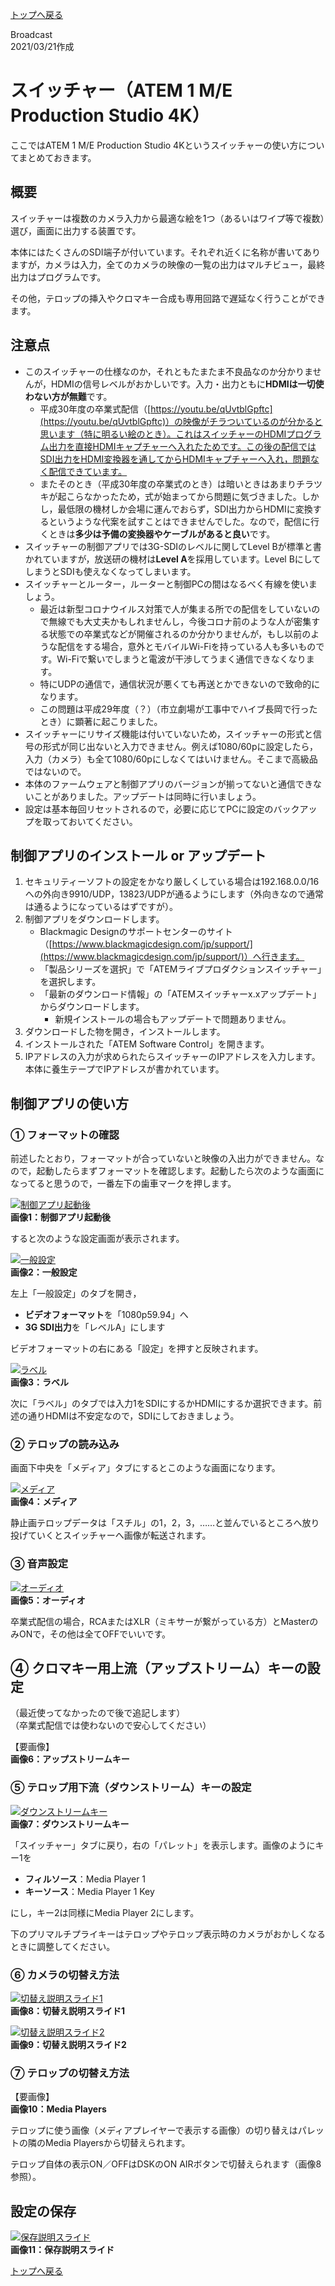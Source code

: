 [トップへ戻る](../README.md)

Broadcast  
2021/03/21作成

# スイッチャー（ATEM 1 M/E Production Studio 4K）

ここではATEM 1 M/E Production Studio 4Kというスイッチャーの使い方についてまとめておきます。


## 概要

スイッチャーは複数のカメラ入力から最適な絵を1つ（あるいはワイプ等で複数）選び，画面に出力する装置です。

本体にはたくさんのSDI端子が付いています。それぞれ近くに名称が書いてありますが，カメラは入力，全てのカメラの映像の一覧の出力はマルチビュー，最終出力はプログラムです。

その他，テロップの挿入やクロマキー合成も専用回路で遅延なく行うことができます。


## 注意点

- このスイッチャーの仕様なのか，それともたまたま不良品なのか分かりませんが，HDMIの信号レベルがおかしいです。入力・出力ともに**HDMIは一切使わない方が無難**です。
	- 平成30年度の卒業式配信（[https://youtu.be/qUvtblGpftc](https://youtu.be/qUvtblGpftc)）の映像がチラついているのが分かると思います（特に明るい絵のとき）。これはスイッチャーのHDMIプログラム出力を直接HDMIキャプチャーへ入れたためです。この後の配信ではSDI出力をHDMI変換器を通してからHDMIキャプチャーへ入れ，問題なく配信できています。
	- またそのとき（平成30年度の卒業式のとき）は暗いときはあまりチラツキが起こらなかったため，式が始まってから問題に気づきました。しかし，最低限の機材しか会場に運んでおらず，SDI出力からHDMIに変換するというような代案を試すことはできませんでした。なので，配信に行くときは**多少は予備の変換器やケーブルがあると良い**です。
- スイッチャーの制御アプリでは3G-SDIのレベルに関してLevel Bが標準と書かれていますが，放送研の機材は**Level A**を採用しています。Level BにしてしまうとSDIも使えなくなってしまいます。
- スイッチャーとルーター，ルーターと制御PCの間はなるべく有線を使いましょう。
	- 最近は新型コロナウイルス対策で人が集まる所での配信をしていないので無線でも大丈夫かもしれませんし，今後コロナ前のような人が密集する状態での卒業式などが開催されるのか分かりませんが，もし以前のような配信をする場合，意外とモバイルWi-Fiを持っている人も多いものです。Wi-Fiで繋いでしまうと電波が干渉してうまく通信できなくなります。
	- 特にUDPの通信で，通信状況が悪くても再送とかできないので致命的になります。
	- この問題は平成29年度（？）（市立劇場が工事中でハイブ長岡で行ったとき）に顕著に起こりました。
- スイッチャーにリサイズ機能は付いていないため，スイッチャーの形式と信号の形式が同じ出ないと入力できません。例えば1080/60pに設定したら，入力（カメラ）も全て1080/60pにしなくてはいけません。そこまで高級品ではないので。
- 本体のファームウェアと制御アプリのバージョンが揃ってないと通信できないことがありました。アップデートは同時に行いましょう。
- 設定は基本毎回リセットされるので，必要に応じてPCに設定のバックアップを取っておいてください。


## 制御アプリのインストール or アップデート

1. セキュリティーソフトの設定をかなり厳しくしている場合は192.168.0.0/16への外向き9910/UDP，13823/UDPが通るようにします（外向きなので通常は通るようになっているはずですが）。
1. 制御アプリをダウンロードします。
	- Blackmagic Designのサポートセンターのサイト（[https://www.blackmagicdesign.com/jp/support/](https://www.blackmagicdesign.com/jp/support/)）へ行きます。
	- 「製品シリーズを選択」で「ATEMライブプロダクションスイッチャー」を選択します。
	- 「最新のダウンロード情報」の「ATEMスイッチャーx.xアップデート」からダウンロードします。
		- 新規インストールの場合もアップデートで問題ありません。
1. ダウンロードした物を開き，インストールします。
1. インストールされた「ATEM Software Control」を開きます。
1. IPアドレスの入力が求められたらスイッチャーのIPアドレスを入力します。本体に養生テープでIPアドレスが書かれています。


## 制御アプリの使い方

### ① フォーマットの確認

前述したとおり，フォーマットが合っていないと映像の入出力ができません。なので，起動したらまずフォーマットを確認します。起動したら次のような画面になってると思うので，一番左下の歯車マークを押します。

[![](./image/ATEM01.webp "制御アプリ起動後")](./image/ATEM01.webp)  
**画像1：制御アプリ起動後**

すると次のような設定画面が表示されます。

[![](./image/ATEM02.webp "一般設定")](./image/ATEM02.webp)  
**画像2：一般設定**

左上「一般設定」のタブを開き，

- **ビデオフォーマット**を「1080p59.94」へ
- **3G SDI出力**を「レベルA」にします

ビデオフォーマットの右にある「設定」を押すと反映されます。

[![](./image/ATEM03.webp "ラベル")](./image/ATEM03.webp)  
**画像3：ラベル**

次に「ラベル」のタブでは入力1をSDIにするかHDMIにするか選択できます。前述の通りHDMIは不安定なので，SDIにしておきましょう。


### ② テロップの読み込み

画面下中央を「メディア」タブにするとこのような画面になります。

[![](./image/ATEM04.webp "メディア")](./image/ATEM04.webp)  
**画像4：メディア**

静止画テロップデータは「スチル」の1，2，3，……と並んでいるところへ放り投げていくとスイッチャーへ画像が転送されます。


### ③ 音声設定

[![](./image/ATEM05.webp "オーディオ")](./image/ATEM05.webp)  
**画像5：オーディオ**

卒業式配信の場合，RCAまたはXLR（ミキサーが繋がっている方）とMasterのみONで，その他は全てOFFでいいです。


## ④ クロマキー用上流（アップストリーム）キーの設定

（最近使ってなかったので後で追記します）  
（卒業式配信では使わないので安心してください）

【要画像】  
**画像6：アップストリームキー**


### ⑤ テロップ用下流（ダウンストリーム）キーの設定

[![](./image/ATEM07.webp "ダウンストリームキー")](./image/ATEM07.webp)  
**画像7：ダウンストリームキー**

「スイッチャー」タブに戻り，右の「パレット」を表示します。画像のようにキー1を

- **フィルソース**：Media Player 1
- **キーソース**：Media Player 1 Key

にし，キー2は同様にMedia Player 2にします。

下のプリマルチプライキーはテロップやテロップ表示時のカメラがおかしくなるときに調整してください。


### ⑥ カメラの切替え方法

[![](./image/ATEM08.webp "切替え説明スライド1")](./image/ATEM08.webp)  
**画像8：切替え説明スライド1**

[![](./image/ATEM09.webp "切替え説明スライド2")](./image/ATEM09.webp)  
**画像9：切替え説明スライド2**


### ⑦ テロップの切替え方法

【要画像】  
**画像10：Media Players**

テロップに使う画像（メディアプレイヤーで表示する画像）の切り替えはパレットの隣のMedia Playersから切替えられます。

テロップ自体の表示ON／OFFはDSKのON AIRボタンで切替えられます（画像8参照）。


## 設定の保存

[![](./image/ATEM11.webp "保存説明スライド")](./image/ATEM11.webp)  
**画像11：保存説明スライド**

[トップへ戻る](../README.md)
